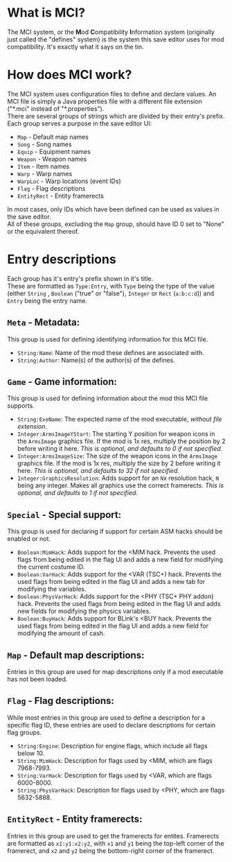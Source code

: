 # What is MCI?
The MCI system, or the **M**od **C**ompatibility **I**nformation system (originally just called the "defines" system) is the system this save editor uses for mod compatibility. It's exactly what it says on the tin.

# How does MCI work?
The MCI system uses configuration files to define and declare values. An MCI file is simply a Java properties file with a different file extension ("\*.mci" instead of "\*.properties").  
There are several groups of strings which are divided by their entry's prefix.  
Each group serves a purpose in the save editor UI:
- `Map` - Default map names
- `Song` - Song names
- `Equip` - Equipment names
- `Weapon` - Weapon names
- `Item` - Item names
- `Warp` - Warp names
- `WarpLoc` - Warp locations (event IDs)
- `Flag` - Flag descriptions
- `EntityRect` - Entity framerects

In most cases, only IDs which have been defined can be used as values in the save editor.  
All of these groups, excluding the `Map` group, should have ID 0 set to "None" or the equivalent
thereof.

# Entry descriptions

Each group has it's entry's prefix shown in it's title.  
These are formatted as `Type:Entry`, with `Type` being the type of the value (either `String` , `Boolean` ("true" or "false"), `Integer` or `Rect` (`a:b:c:d`)) and `Entry` being the entry name.

## `Meta` - Metadata:

This group is used for defining identifying information for this MCI file.
- `String:Name`: Name of the mod these defines are associated with.
- `String:Author`: Name(s) of the author(s) of the defines.

## `Game` - Game information:

This group is used for defining information about the mod this MCI file supports.
- `String:ExeName`: The expected name of the mod executable, *without file extension*.
- `Integer:ArmsImageYStart`: The starting Y position for weapon icons in the `ArmsImage` graphics file. If the mod is 1x res, multiply the position by 2 before writing it here. *This is optional, and defaults to 0 if not specified.*
- `Integer:ArmsImageSize`: The size of the weapon icons in the `ArmsImage` graphics file. If the mod is 1x res, multiply the size by 2 before writing it here. *This is optional, and defaults to 32 if not specified.*
- `Integer:GraphicsResolution`: Adds support for an `N`x resolution hack, `N` being any integer. Makes all graphics use the correct framerects. *This is optional, and defaults to 1 if not specified.* 

## `Special` - Special support:

This group is used for declaring if support for certain ASM hacks should be enabled or not.
- `Boolean:MimHack`: Adds support for the <MIM hack. Prevents the used flags from being edited in the flag UI and adds a new field for modifying the current costume ID. 
- `Boolean:VarHack`: Adds support for the <VAR (TSC+) hack. Prevents the used flags from being edited in the flag UI and adds a new tab for modifying the variables.
- `Boolean:PhysVarHack`: Adds support for the <PHY (TSC+ PHY addon) hack. Prevents the used flags from being edited in the flag UI and adds new fields for modifying the physics variables.
- `Boolean:BuyHack`: Adds support for BLink's <BUY hack. Prevents the used flags from being edited in the flag UI and adds a new field for modifying the amount of cash.

## `Map` - Default map descriptions:

Entries in this group are used for map descriptions only if a mod executable has not been loaded.

## `Flag` - Flag descriptions:

While most entries in this group are used to define a description for a specific flag ID, these entries are used to declare descriptions for certain flag groups.
- `String:Engine`: Description for engine flags, which include all flags below 10.
- `String:MimHack`: Description for flags used by <MIM, which are flags 7968-7993.
- `String:VarHack`: Description for flags used by <VAR, which are flags 6000-8000.
- `String:PhysVarHack`: Description for flags used by <PHY, which are flags 5632-5888.

## `EntityRect` - Entity framerects:

Entries in this group are used to get the framerects for entites. Framerects are formatted as `x1:y1:x2:y2`, with `x1` and `y1` being the top-left corner of the framerect, and `x2` and `y2` being the bottom-right corner of the framerect.
